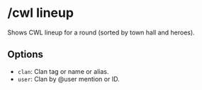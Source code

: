 # /cwl lineup

Shows CWL lineup for a round (sorted by town hall and heroes).

## Options

- `clan`: Clan tag or name or alias.
- `user`: Clan by @user mention or ID.

